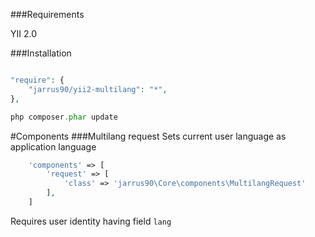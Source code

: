 ###Requirements

YII 2.0

###Installation

~~~php

"require": {
    "jarrus90/yii2-multilang": "*",
},

php composer.phar update
~~~

#Components
###Multilang request
Sets current user language as application language
~~~php
    'components' => [
        'request' => [
            'class' => 'jarrus90\Core\components\MultilangRequest'
        ],
    ]
~~~
Requires user identity having field `lang`

